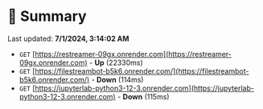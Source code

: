 # 📖 Summary
Last updated: **7/1/2024, 3:14:02 AM**

- `GET` [https://restreamer-09gx.onrender.com](https://restreamer-09gx.onrender.com) - **Up** (22330ms)
- `GET` [https://filestreambot-b5k6.onrender.com/](https://filestreambot-b5k6.onrender.com/) - **Down** (114ms)
- `GET` [https://jupyterlab-python3-12-3.onrender.com](https://jupyterlab-python3-12-3.onrender.com) - **Down** (115ms)
